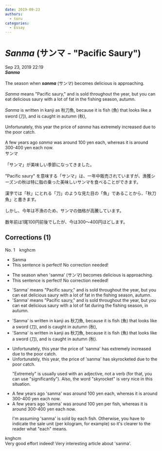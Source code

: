 ```yaml
---
date: 2019-09-23
authors:
  - toru
categories:
  - Essay
---
```


<h1 id="subject_show"><strong><em>Sanma</strong></em> (サンマ - "Pacific Saury")</h1>
<div class="date">Sep 23, 2019 22:19</div>
<div id="post"><div id="body_show_ori">
<strong><em>Sanma</strong></em><br/><br/>The season when <strong><em>sanma</em></strong> (サンマ) becomes delicious is approaching.<br/><br/><em>Sanma</em> means "Pacific saury," and is sold throughout the year, but you can eat delicious saury with a lot of fat in the fishing season, autumn.<br/><br/><em>Sanma</em> is written in kanji as 秋刀魚, because it is fish (魚) that looks like a sword (刀), and is caught in autumn (秋),<br/><br/>Unfortunately, this year the price of <em>sanma</em> has extremely increased due to the poor catch.<br/><br/>A few years ago <em>sanma</em> was around 100 yen each, whereas it is around 300-400 yen each now.
</div></div>

<!-- more -->

<div id="post_ja"><div id="body_show_mo">
サンマ<br/><br/>「サンマ」が美味しい季節になってきました。<br/><br/>"Pacific saury" を意味する「サンマ」は、一年中販売されていますが、漁獲シーズンの秋は特に脂の乗った美味しいサンマを食べることができます。<br/><br/>漢字では「秋」にとれる「刀」のような見た目の「魚」であることから、「秋刀魚」と書きます。<br/><br/>しかし、今年は不漁のため、サンマの価格が高騰しています。<br/><br/>数年前は1尾100円前後でしたが、今は300～400円ほどします。
</div></div>

## Corrections (1)
<div id="block"><div class="first_name"> No. 1　<span class="just_name">knghcm</span></div><div id="block2">
<ul class="correction_field">
<li class="incorrect">Sanma</li>
<li class="corrected perfect">This sentence is perfect! No correction needed!</li>
</ul>
<ul class="correction_field">
<li class="incorrect">The season when 'sanma' (サンマ) becomes delicious is approaching.</li>
<li class="corrected perfect">This sentence is perfect! No correction needed!</li>
</ul>
<ul class="correction_field">
<li class="incorrect">'Sanma' means "Pacific saury," and is sold throughout the year, but you can eat delicious saury with a lot of fat in the fishing season, autumn.</li>
<li class="corrected correct">
'Sanma' means "Pacific saury," and is sold throughout the year, but you can eat delicious saury with a lot of fat <span class="f_blue">during</span> the fishing season, <span class="f_blue">in</span> autumn.
</li>
</ul>
<ul class="correction_field">
<li class="incorrect">'Sanma' is written in kanji as 秋刀魚, because it is fish (魚) that looks like a sword (刀), and is caught in autumn (秋),</li>
<li class="corrected correct">
'Sanma' is written in kanji as 秋刀魚, because it is fish (魚) that looks like a sword (刀), and is caught in autumn (秋)<span class="f_blue">.</span>
</li>
</ul>
<ul class="correction_field">
<li class="incorrect">Unfortunately, this year the price of 'sanma' has extremely increased due to the poor catch.</li>
<li class="corrected correct">
Unfortunately, this year<span class="f_blue">,</span> the price of 'sanma' has <span class="f_blue">skyrocketed</span> due to the poor catch.
<p class="correction_comment">"Extremely" is usually used with an adjective, not a verb (for that, you can use "significantly"). Also, the word "skyrocket" is very nice in this situation.</p>
</li>
</ul>
<ul class="correction_field">
<li class="incorrect">A few years ago 'sanma' was around 100 yen each, whereas it is around 300-400 yen each now.</li>
<li class="corrected correct">
A few years ago 'sanma' was around 100 yen <span class="f_blue">per fish</span>, whereas it is around 300-400 yen each now.
<p class="correction_comment">I'm assuming 'sanma' is sold by each fish. Otherwise, you have to indicate the sale unit (per kilogram, for example) so it's clearer to the reader what "each" means.</p>
</li>
</ul>
</div><div class="name"><span class="just_name">knghcm</span><br>
Very good effort indeed! Very interesting article about 'sanma'.
</div>
</div>

